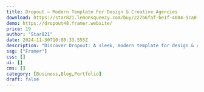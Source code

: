 ```yaml
---
title: Dropout — Modern Template For Design & Creative Agencies
download: https://star821.lemonsqueezy.com/buy/227b6faf-be1f-4084-9ca0-a367051d86f9
demo: https://dropout48.framer.website/
price: 19
author: "Star821"
date: 2024-11-30T10:08:33.555Z
description: "Discover Dropout: A sleek, modern template for design & creative agencies. Perfectly showcases portfolios with style and versatility."
ssg: ["Framer"]
css: []
ui: []
cms: []
category: [Business,Blog,Portfolio]
draft: false
---
```


